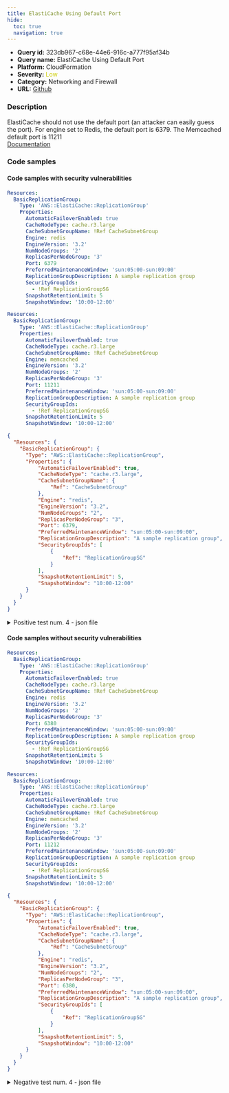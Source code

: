 ```yaml
---
title: ElastiCache Using Default Port
hide:
  toc: true
  navigation: true
---
```


<style>
  .highlight .hll {
    background-color: #ff171742;
  }
  .md-content {
    max-width: 1100px;
    margin: 0 auto;
  }
</style>

-   **Query id:** 323db967-c68e-44e6-916c-a777f95af34b
-   **Query name:** ElastiCache Using Default Port
-   **Platform:** CloudFormation
-   **Severity:** <span style="color:#CC0">Low</span>
-   **Category:** Networking and Firewall
-   **URL:** [Github](https://github.com/Checkmarx/kics/tree/master/assets/queries/cloudFormation/aws/elasticache_using_default_port)

### Description
ElastiCache should not use the default port (an attacker can easily guess the port). For engine set to Redis, the default port is 6379. The Memcached default port is 11211<br>
[Documentation](https://docs.aws.amazon.com/AWSCloudFormation/latest/UserGuide/aws-resource-elasticache-replicationgroup.html#cfn-elasticache-replicationgroup-port)

### Code samples
#### Code samples with security vulnerabilities
```yaml title="Positive test num. 1 - yaml file" hl_lines="12"
Resources:
  BasicReplicationGroup:
    Type: 'AWS::ElastiCache::ReplicationGroup'
    Properties:
      AutomaticFailoverEnabled: true    
      CacheNodeType: cache.r3.large
      CacheSubnetGroupName: !Ref CacheSubnetGroup
      Engine: redis
      EngineVersion: '3.2'
      NumNodeGroups: '2'
      ReplicasPerNodeGroup: '3'
      Port: 6379
      PreferredMaintenanceWindow: 'sun:05:00-sun:09:00'
      ReplicationGroupDescription: A sample replication group
      SecurityGroupIds:
        - !Ref ReplicationGroupSG
      SnapshotRetentionLimit: 5
      SnapshotWindow: '10:00-12:00' 

```
```yaml title="Positive test num. 2 - yaml file" hl_lines="12"
Resources:
  BasicReplicationGroup:
    Type: 'AWS::ElastiCache::ReplicationGroup'
    Properties:
      AutomaticFailoverEnabled: true    
      CacheNodeType: cache.r3.large
      CacheSubnetGroupName: !Ref CacheSubnetGroup
      Engine: memcached
      EngineVersion: '3.2'
      NumNodeGroups: '2'
      ReplicasPerNodeGroup: '3'
      Port: 11211
      PreferredMaintenanceWindow: 'sun:05:00-sun:09:00'
      ReplicationGroupDescription: A sample replication group
      SecurityGroupIds:
        - !Ref ReplicationGroupSG
      SnapshotRetentionLimit: 5
      SnapshotWindow: '10:00-12:00' 

```
```json title="Positive test num. 3 - json file" hl_lines="15"
{
  "Resources": {
    "BasicReplicationGroup": {
      "Type": "AWS::ElastiCache::ReplicationGroup",
      "Properties": {
          "AutomaticFailoverEnabled": true,            
          "CacheNodeType": "cache.r3.large",
          "CacheSubnetGroupName": {
              "Ref": "CacheSubnetGroup"
          },
          "Engine": "redis",
          "EngineVersion": "3.2",
          "NumNodeGroups": "2",
          "ReplicasPerNodeGroup": "3",
          "Port": 6379,
          "PreferredMaintenanceWindow": "sun:05:00-sun:09:00",
          "ReplicationGroupDescription": "A sample replication group",
          "SecurityGroupIds": [
              {
                  "Ref": "ReplicationGroupSG"
              }
          ],
          "SnapshotRetentionLimit": 5,
          "SnapshotWindow": "10:00-12:00"
      }
    }
  }
}

```
<details><summary>Positive test num. 4 - json file</summary>

```json hl_lines="15"
{
  "Resources": {
    "BasicReplicationGroup": {
      "Type": "AWS::ElastiCache::ReplicationGroup",
      "Properties": {
          "AutomaticFailoverEnabled": true,            
          "CacheNodeType": "cache.r3.large",
          "CacheSubnetGroupName": {
              "Ref": "CacheSubnetGroup"
          },
          "Engine": "memcached",
          "EngineVersion": "3.2",
          "NumNodeGroups": "2",
          "ReplicasPerNodeGroup": "3",
          "Port": 11211,
          "PreferredMaintenanceWindow": "sun:05:00-sun:09:00",
          "ReplicationGroupDescription": "A sample replication group",
          "SecurityGroupIds": [
              {
                  "Ref": "ReplicationGroupSG"
              }
          ],
          "SnapshotRetentionLimit": 5,
          "SnapshotWindow": "10:00-12:00"
      }
    }
  }
}

```
</details>


#### Code samples without security vulnerabilities
```yaml title="Negative test num. 1 - yaml file"
Resources:
  BasicReplicationGroup:
    Type: 'AWS::ElastiCache::ReplicationGroup'
    Properties:
      AutomaticFailoverEnabled: true    
      CacheNodeType: cache.r3.large
      CacheSubnetGroupName: !Ref CacheSubnetGroup
      Engine: redis
      EngineVersion: '3.2'
      NumNodeGroups: '2'
      ReplicasPerNodeGroup: '3'
      Port: 6380
      PreferredMaintenanceWindow: 'sun:05:00-sun:09:00'
      ReplicationGroupDescription: A sample replication group
      SecurityGroupIds:
        - !Ref ReplicationGroupSG
      SnapshotRetentionLimit: 5
      SnapshotWindow: '10:00-12:00' 

```
```yaml title="Negative test num. 2 - yaml file"
Resources:
  BasicReplicationGroup:
    Type: 'AWS::ElastiCache::ReplicationGroup'
    Properties:
      AutomaticFailoverEnabled: true    
      CacheNodeType: cache.r3.large
      CacheSubnetGroupName: !Ref CacheSubnetGroup
      Engine: memcached
      EngineVersion: '3.2'
      NumNodeGroups: '2'
      ReplicasPerNodeGroup: '3'
      Port: 11212
      PreferredMaintenanceWindow: 'sun:05:00-sun:09:00'
      ReplicationGroupDescription: A sample replication group
      SecurityGroupIds:
        - !Ref ReplicationGroupSG
      SnapshotRetentionLimit: 5
      SnapshotWindow: '10:00-12:00' 

```
```json title="Negative test num. 3 - json file"
{
  "Resources": {
    "BasicReplicationGroup": {
      "Type": "AWS::ElastiCache::ReplicationGroup",
      "Properties": {
          "AutomaticFailoverEnabled": true,            
          "CacheNodeType": "cache.r3.large",
          "CacheSubnetGroupName": {
              "Ref": "CacheSubnetGroup"
          },
          "Engine": "redis",
          "EngineVersion": "3.2",
          "NumNodeGroups": "2",
          "ReplicasPerNodeGroup": "3",
          "Port": 6380,
          "PreferredMaintenanceWindow": "sun:05:00-sun:09:00",
          "ReplicationGroupDescription": "A sample replication group",
          "SecurityGroupIds": [
              {
                  "Ref": "ReplicationGroupSG"
              }
          ],
          "SnapshotRetentionLimit": 5,
          "SnapshotWindow": "10:00-12:00"
      }
    }
  }
}

```
<details><summary>Negative test num. 4 - json file</summary>

```json
{
  "Resources": {
    "BasicReplicationGroup": {
      "Type": "AWS::ElastiCache::ReplicationGroup",
      "Properties": {
          "AutomaticFailoverEnabled": true,            
          "CacheNodeType": "cache.r3.large",
          "CacheSubnetGroupName": {
              "Ref": "CacheSubnetGroup"
          },
          "Engine": "memcached",
          "EngineVersion": "3.2",
          "NumNodeGroups": "2",
          "ReplicasPerNodeGroup": "3",
          "Port": 11212,
          "PreferredMaintenanceWindow": "sun:05:00-sun:09:00",
          "ReplicationGroupDescription": "A sample replication group",
          "SecurityGroupIds": [
              {
                  "Ref": "ReplicationGroupSG"
              }
          ],
          "SnapshotRetentionLimit": 5,
          "SnapshotWindow": "10:00-12:00"
      }
    }
  }
}

```
</details>

